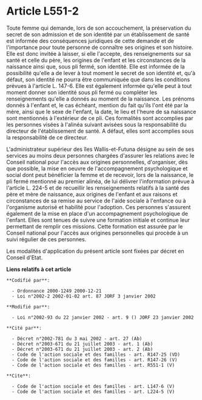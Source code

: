 # Article L551-2

Toute femme qui demande, lors de son accouchement, la préservation du secret de son admission et de son identité par un
établissement de santé est informée des conséquences juridiques de cette demande et de l'importance pour toute personne de
connaître ses origines et son histoire. Elle est donc invitée à laisser, si elle l'accepte, des renseignements sur sa santé
et celle du père, les origines de l'enfant et les circonstances de la naissance ainsi que, sous pli fermé, son identité. Elle
est informée de la possibilité qu'elle a de lever à tout moment le secret de son identité et, qu'à défaut, son identité ne
pourra être communiquée que dans les conditions prévues à l'article L. 147-6. Elle est également informée qu'elle peut à tout
moment donner son identité sous pli fermé ou compléter les renseignements qu'elle a donnés au moment de la naissance. Les
prénoms donnés à l'enfant et, le cas échéant, mention du fait qu'ils l'ont été par la mère, ainsi que le sexe de l'enfant, la
date, le lieu et l'heure de sa naissance sont mentionnés à l'extérieur de ce pli. Ces formalités sont accomplies par les
personnes visées à l'alinéa suivant avisées sous la responsabilité du directeur de l'établissement de santé. A défaut, elles
sont accomplies sous la responsabilité de ce directeur. 

L'administrateur supérieur des îles Wallis-et-Futuna désigne au sein de ses services au moins deux personnes chargées
d'assurer les relations avec le Conseil national pour l'accès aux origines personnelles, d'organiser, dès que possible, la
mise en oeuvre de l'accompagnement psychologique et social dont peut bénéficier la femme et de recevoir, lors de la
naissance, le pli fermé mentionné au premier alinéa, de lui délivrer l'information prévue à l'article L. 224-5 et de
recueillir les renseignements relatifs à la santé des père et mère de naissance, aux origines de l'enfant et aux raisons et
circonstances de sa remise au service de l'aide sociale à l'enfance ou à l'organisme autorisé et habilité pour l'adoption.
Ces personnes s'assurent également de la mise en place d'un accompagnement psychologique de l'enfant. Elles sont tenues de
suivre une formation initiale et continue leur permettant de remplir ces missions. Cette formation est assurée par le Conseil
national pour l'accès aux origines personnelles qui procède à un suivi régulier de ces personnes. 

Les modalités d'application du présent article sont fixées par décret en Conseil d'Etat.

**Liens relatifs à cet article**

	**Codifié par**:

	  - Ordonnance 2000-1249 2000-12-21
	  - Loi n°2002-2 2002-01-02 art. 87 JORF 3 janvier 2002

	**Modifié par**:

	  - Loi n°2002-93 du 22 janvier 2002 - art. 9 () JORF 23 janvier 2002

	**Cité par**:

	  - Décret n°2002-781 du 3 mai 2002 - art. 27 (Ab)
	  - Décret n°2003-671 du 21 juillet 2003 - art. 1 (Ab)
	  - Décret n°2003-671 du 21 juillet 2003 - art. 2 (Ab)
	  - Code de l'action sociale et des familles - art. R147-25 (VD)
	  - Code de l'action sociale et des familles - art. R147-26 (V)
	  - Code de l'action sociale et des familles - art. R551-1 (V)

	**Cite**:

	  - Code de l'action sociale et des familles - art. L147-6 (V)
	  - Code de l'action sociale et des familles - art. L224-5 (V)
